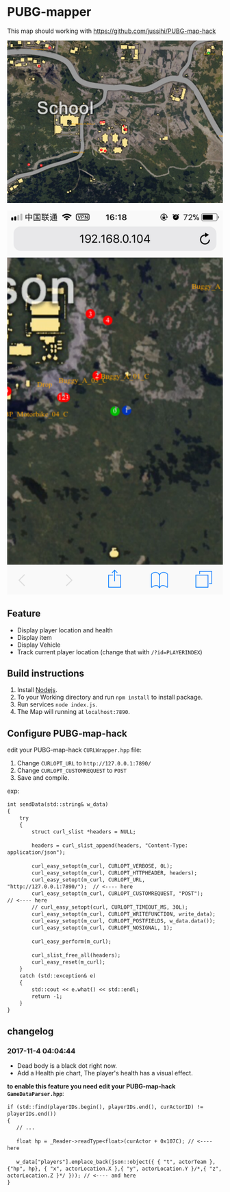 # PUBG-mapper

This map should working with https://github.com/jussihi/PUBG-map-hack

![](static/browser.png)

![](static/mobile.png)

## Feature

* Display player location and health
* Display item
* Display Vehicle
* Track current player location (change that with `/?id=PLAYERINDEX`)

## Build instructions

1. Install [Nodejs](https://nodejs.org.).
2. To your Working directory and run `npm install` to install package.
3. Run services `node index.js`.
4. The Map will running at `localhost:7890`.

## Configure **PUBG-map-hack**

edit your PUBG-map-hack `CURLWrapper.hpp` file:

1. Change `CURLOPT_URL` to `http://127.0.0.1:7890/`
2. Change `CURLOPT_CUSTOMREQUEST` to `POST`
3. Save and compile.

exp:
```
int sendData(std::string& w_data)
{
    try
    {
        struct curl_slist *headers = NULL;

        headers = curl_slist_append(headers, "Content-Type: application/json");

        curl_easy_setopt(m_curl, CURLOPT_VERBOSE, 0L);
        curl_easy_setopt(m_curl, CURLOPT_HTTPHEADER, headers);
        curl_easy_setopt(m_curl, CURLOPT_URL, "http://127.0.0.1:7890/");  // <---- here
        curl_easy_setopt(m_curl, CURLOPT_CUSTOMREQUEST, "POST");          // <---- here
        // curl_easy_setopt(curl, CURLOPT_TIMEOUT_MS, 30L);
        curl_easy_setopt(m_curl, CURLOPT_WRITEFUNCTION, write_data);
        curl_easy_setopt(m_curl, CURLOPT_POSTFIELDS, w_data.data());
        curl_easy_setopt(m_curl, CURLOPT_NOSIGNAL, 1);

        curl_easy_perform(m_curl);

        curl_slist_free_all(headers);
        curl_easy_reset(m_curl);
    }
    catch (std::exception& e)
    {
        std::cout << e.what() << std::endl;
        return -1;
    }
}
```

## changelog

### 2017-11-4 04:04:44
 * Dead body is a black dot right now.
 * Add a Health pie chart, The player's health has a visual effect.

 **to enable this feature you need edit your PUBG-map-hack `GameDataParser.hpp`**:
 ```
if (std::find(playerIDs.begin(), playerIDs.end(), curActorID) != playerIDs.end())
{
    // ...

    float hp = _Reader->readType<float>(curActor + 0x107C); // <---- here

    w_data["players"].emplace_back(json::object({ { "t", actorTeam }, {"hp", hp}, { "x", actorLocation.X },{ "y", actorLocation.Y }/*,{ "z", actorLocation.Z }*/ })); // <---- and here
}
 ```
